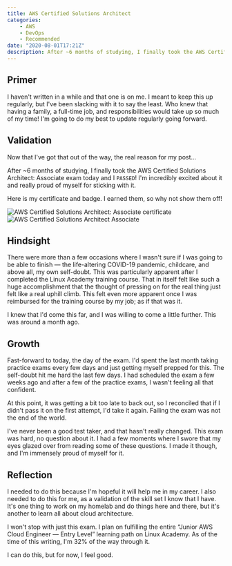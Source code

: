```yaml
---
title: AWS Certified Solutions Architect
categories:
    - AWS
    - DevOps
    - Recommended
date: "2020-08-01T17:21Z"
description: After ~6 months of studying, I finally took the AWS Certified Solutions Architect Associate exam today and I PASSED!
---
```


## Primer

I haven't written in a while and that one is on me. I meant to keep this up regularly, but I've been slacking with it to say the least. Who knew that having a family, a full-time job, and responsibilities would take up so much of my time! I'm going to do my best to update regularly going forward.

## Validation

Now that I've got that out of the way, the real reason for my post...

After ~6 months of studying, I finally took the AWS Certified Solutions Architect: Associate exam today and I `PASSED`! I'm incredibly excited about it and really proud of myself for sticking with it.

Here is my certificate and badge. I earned them, so why not show them off!

![AWS Certified Solutions Architect: Associate certificate](https://cdn.levine.io/uploads/images/gallery/2022-09/08/AWS-Certified-Solutions-Architect---Associate-certificate.png)
![AWS Certified Solutions Architect Associate](https://cdn.levine.io/uploads/images/gallery/2022-09/08/aws-certified-solutions-architect-associate.png)

## Hindsight

There were more than a few occasions where I wasn't sure if I was going to be able to finish — the life-altering COVID-19 pandemic, childcare, and above all, my own self-doubt. This was particularly apparent after I completed the Linux Academy training course. That in itself felt like such a huge accomplishment that the thought of pressing on for the real thing just felt like a real uphill climb. This felt even more apparent once I was reimbursed for the training course by my job; as if that was it.

I knew that I'd come this far, and I was willing to come a little further. This was around a month ago.

## Growth

Fast-forward to today, the day of the exam. I'd spent the last month taking practice exams every few days and just getting myself prepped for this. The self-doubt hit me hard the last few days. I had scheduled the exam a few weeks ago and after a few of the practice exams, I wasn't feeling all that confident.

At this point, it was getting a bit too late to back out, so I reconciled that if I didn't pass it on the first attempt, I'd take it again. Failing the exam was not the end of the world.

I've never been a good test taker, and that hasn't really changed. This exam was hard, no question about it. I had a few moments where I swore that my eyes glazed over from reading some of these questions. I made it though, and I'm immensely proud of myself for it.

## Reflection

I needed to do this because I'm hopeful it will help me in my career. I also needed to do this for me, as a validation of the skill set I know that I have. It's one thing to work on my homelab and do things here and there, but it's another to learn all about cloud architecture.

I won't stop with just this exam. I plan on fulfilling the entire “Junior AWS Cloud Engineer — Entry Level” learning path on Linux Academy. As of the time of this writing, I'm 32% of the way through it.

I can do this, but for now, I feel good.
